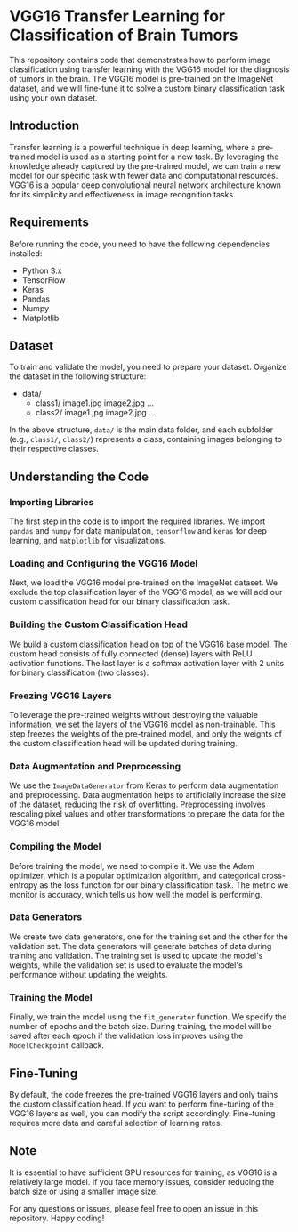 # VGG16 Transfer Learning for Classification of Brain Tumors

This repository contains code that demonstrates how to perform image classification using transfer learning with the VGG16 model for the diagnosis of tumors in the brain. The VGG16 model is pre-trained on the ImageNet dataset, and we will fine-tune it to solve a custom binary classification task using your own dataset.

## Introduction

Transfer learning is a powerful technique in deep learning, where a pre-trained model is used as a starting point for a new task. By leveraging the knowledge already captured by the pre-trained model, we can train a new model for our specific task with fewer data and computational resources. VGG16 is a popular deep convolutional neural network architecture known for its simplicity and effectiveness in image recognition tasks.

## Requirements

Before running the code, you need to have the following dependencies installed:

- Python 3.x
- TensorFlow
- Keras
- Pandas
- Numpy
- Matplotlib


## Dataset

To train and validate the model, you need to prepare your dataset. Organize the dataset in the following structure:

- data/
    - class1/
      image1.jpg
      image2.jpg
      ...
    - class2/
      image1.jpg
      image2.jpg
      ...


In the above structure, `data/` is the main data folder, and each subfolder (e.g., `class1/`, `class2/`) represents a class, containing images belonging to their respective classes.

## Understanding the Code

### Importing Libraries

The first step in the code is to import the required libraries. We import `pandas` and `numpy` for data manipulation, `tensorflow` and `keras` for deep learning, and `matplotlib` for visualizations.

### Loading and Configuring the VGG16 Model

Next, we load the VGG16 model pre-trained on the ImageNet dataset. We exclude the top classification layer of the VGG16 model, as we will add our custom classification head for our binary classification task.

### Building the Custom Classification Head

We build a custom classification head on top of the VGG16 base model. The custom head consists of fully connected (dense) layers with ReLU activation functions. The last layer is a softmax activation layer with 2 units for binary classification (two classes).

### Freezing VGG16 Layers

To leverage the pre-trained weights without destroying the valuable information, we set the layers of the VGG16 model as non-trainable. This step freezes the weights of the pre-trained model, and only the weights of the custom classification head will be updated during training.

### Data Augmentation and Preprocessing

We use the `ImageDataGenerator` from Keras to perform data augmentation and preprocessing. Data augmentation helps to artificially increase the size of the dataset, reducing the risk of overfitting. Preprocessing involves rescaling pixel values and other transformations to prepare the data for the VGG16 model.

### Compiling the Model

Before training the model, we need to compile it. We use the Adam optimizer, which is a popular optimization algorithm, and categorical cross-entropy as the loss function for our binary classification task. The metric we monitor is accuracy, which tells us how well the model is performing.

### Data Generators

We create two data generators, one for the training set and the other for the validation set. The data generators will generate batches of data during training and validation. The training set is used to update the model's weights, while the validation set is used to evaluate the model's performance without updating the weights.

### Training the Model

Finally, we train the model using the `fit_generator` function. We specify the number of epochs and the batch size. During training, the model will be saved after each epoch if the validation loss improves using the `ModelCheckpoint` callback.

## Fine-Tuning

By default, the code freezes the pre-trained VGG16 layers and only trains the custom classification head. If you want to perform fine-tuning of the VGG16 layers as well, you can modify the script accordingly. Fine-tuning requires more data and careful selection of learning rates.

## Note

It is essential to have sufficient GPU resources for training, as VGG16 is a relatively large model. If you face memory issues, consider reducing the batch size or using a smaller image size.

For any questions or issues, please feel free to open an issue in this repository. Happy coding!


